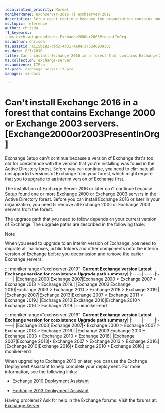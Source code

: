 ```yaml
---
localization_priority: Normal
monikerRange: exchserver-2016 || exchserver-2019
description: Setup can't continue because the organization contains one or more Exchange servers that are too old.
ms.topic: reference
author: chrisda
f1_keywords:
- ms.exch.setupreadiness.Exchange2000or2003PresentInOrg
ms.author: chrisda
ms.assetid: a115b182-cbd2-4d31-aa0e-375240939301
ms.date: 8/3/2018
title: Can't install Exchange 2016 in a forest that contains Exchange 2000 or Exchange 2003 servers. [Exchange2000or2003PresentInOrg]
ms.collection: exchange-server
ms.audience: ITPro
ms.prod: exchange-server-it-pro
manager: serdars

---
```


# Can't install Exchange 2016 in a forest that contains Exchange 2000 or Exchange 2003 servers. [Exchange2000or2003PresentInOrg]

Exchange Setup can't continue because a version of Exchange that's too old for coexistence with the version that you're installing was found in the Active Directory forest. Before you can continue, you need to eliminate all unsupported versions of Exchange from your forest, which might require that you to upgrade to an interim version of Exchange first.

The installation of Exchange Server 2016 or later can't continue because Setup found one or more Exchange 2000 or Exchange 2003 servers in the Active Directory forest. Before you can install Exchange 2016 or later in your organization, you need to remove all Exchange 2000 or Exchange 2003 servers from the forest.
  
The upgrade path that you need to follow depends on your current version of Exchange. The upgrade paths are described in the following table:

>[!NOTE]
>When you need to upgrade to an interim version of Exchange, you need to migrate all mailboxes, public folders and other components onto the interim version of Exchange before you decomission and remove the earlier Exchange servers.

::: moniker range="exchserver-2019"
|**Current Exchange version**|**Latest Exchange version for coexistence**|**Upgrade path summary**|
|:-----|:-----|:-----|
|Exchange 2000|Exchange 2007|Exchange 2000 \> Exchange 2007 \> Exchange 2013 \> Exchange 2019.|
|Exchange 2003|Exchange 2010|Exchange 2003 \> Exchange 2010 \> Exchange 2016 \> Exchange 2019.|
|Exchange 2007|Exchange 2013|Exchange 2007 \> Exchange 2013 \> Exchange 2019.|
|Exchange 2010|Exchange 2016|Exchange 2010 \> Exchange 2016 \> Exchange 2019.|
::: moniker-end

::: moniker range="exchserver-2016"
|**Current Exchange version**|**Latest Exchange version for coexistence**|**Upgrade path summary**|
|:-----|:-----|:-----|
|Exchange 2000|Exchange 2007|• Exchange 2000 \> Exchange 2007 \> Exchange 2013 \> Exchange 2016.|
|Exchange 2003|Exchange 2010|• Exchange 2003 \> Exchange 2010 \> Exchange 2016.|
|Exchange 2007|Exchange 2013|• Exchange 2007 \> Exchange 2013 \> Exchange 2016.|
|Exchange 2010|Exchange 2016|• Exchange 2010 \> Exchange 2016.|
::: moniker-end 

When upgrading to Exchange 2010 or later, you can use the Exchange Deployment Assistant to help complete your deployment. For more information, see the following links:
  
- [Exchange 2010 Deployment Assistant](https://go.microsoft.com/fwlink/p/?LinkId=171086)
    
- [Exchange 2013 Deployment Assistant](https://go.microsoft.com/fwlink/p/?LinkId=277105)

Having problems? Ask for help in the Exchange forums. Visit the forums at: [Exchange Server](https://go.microsoft.com/fwlink/p/?linkId=60612).

